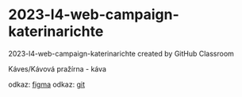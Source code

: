 # 2023-l4-web-campaign-katerinarichte
2023-l4-web-campaign-katerinarichte created by GitHub Classroom

Káves/Kávová pražírna - káva

odkaz: [figma](https://www.figma.com/file/5PMGLGAF13VdnluIutaTWE/Richterov%C3%A1Kate%C5%99ina?type=design&node-id=0%3A1&mode=dev&t=ek5UBvu3whZsm8aY-1)
odkaz: [git](https://pslib-cz.github.io/2023-l4-web-campaign-katerinarichte/)
